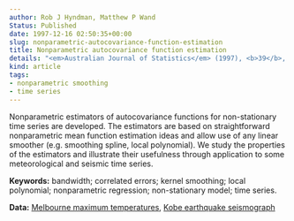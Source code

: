```yaml
---
author: Rob J Hyndman, Matthew P Wand
Status: Published
date: 1997-12-16 02:50:35+00:00
slug: nonparametric-autocovariance-function-estimation
title: Nonparametric autocovariance function estimation
details: "<em>Australian Journal of Statistics</em> (1997), <b>39</b>, 313-325"
kind: article
tags:
- nonparametric smoothing
- time series
---
```



Nonparametric estimators of autocovariance functions for non-stationary time series are developed. The estimators are based on straightforward nonparametric mean function estimation ideas and allow use of any linear smoother (e.g. smoothing spline, local polynomial). We study the properties of the estimators and illustrate their usefulness through application to some meteorological and seismic time series.

**Keywords:** bandwidth; correlated errors; kernel smoothing; local polynomial; nonparametric regression; non-stationary model; time series.

**Data:** [Melbourne maximum temperatures](https://robjhyndman.com/tsdldata/data/melbmax.dat), [Kobe earthquake seismograph](https://robjhyndman.com/tsdldata/data/kobe.dat)
